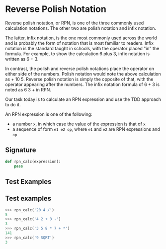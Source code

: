 # Reverse Polish Notation

Reverse polish notation, or RPN, is one of the three commonly used calculation notations. The other two are polish notation and infix notation.

The latter, infix notation, is the one most commonly used across the world and is probably the form of notation that is most familiar to readers. Infix notation is the standard taught in schools, with the operator placed "in" the formula. For example, to show the calculation 6 plus 3, infix notation is written as 6 + 3.

In contrast, the polish and reverse polish notations place the operator on either side of the numbers. Polish notation would note the above calculation as + 10 5. Reverse polish notation is simply the opposite of that, with the operator appearing after the numbers. The infix notation formula of 6 + 3 is noted as 6 3 + in RPN.

Our task today is to calculate an RPN expression and use the TDD approach to do it.

An RPN expression is one of the following:
* a number `x`, in which case the value of the expression is that of `x`
* a sequence of form `e1 e2 op`, where `e1` and `e2` are RPN expressions and `op`

## Signature
```python
def rpn_calc(expression):
    pass
```

## Test Examples
## Test examples
```python
>>> rpn_calc('20 4 /')
5
>>> rpn_calc('4 2 + 3 -')
3
>>> rpn_calc('3 5 8 * 7 + *')
141
>>> rpn_calc('9 SQRT')
3
```

